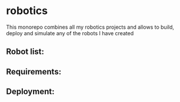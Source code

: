 # robotics
This monorepo combines all my robotics projects and allows to build, deploy and simulate any of the robots I have created

## Robot list:

## Requirements:

## Deployment:

